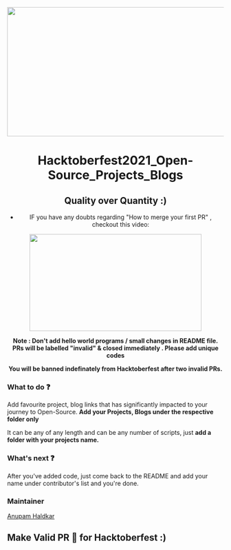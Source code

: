 <div align="center">
<img src="https://hacktoberfest.digitalocean.com/_nuxt/img/logo-hacktoberfest-full.f42e3b1.svg" width="700" height="300" style="width: 700px; height: 300px;">




# Hacktoberfest2021_Open-Source_Projects_Blogs
  

## Quality over Quantity :)
  

* IF you have any doubts regarding "How to merge your first PR" , checkout this video:<br>
<p><a target="_blank" href="https://hacktoberfest.digitalocean.com/resources?wvideo=tf3u5ruz5y"><img src="https://embedwistia-a.akamaihd.net/deliveries/4bdee00ef68274f35bc6ad84ac1e49c6.jpg?image_play_button_size=2x&amp;image_crop_resized=960x540&amp;image_play_button=1&amp;image_play_button_color=1e71e7e0" width="400" height="225" style="width: 400px; height: 225px;"></a></p>

**Note : Don't add hello world programs / small changes in README file. PRs will be labelled "invalid" & closed immediately . Please add unique codes**

**You will be banned indefinately from Hacktoberfest after two invalid PRs.**
  
  </div>

### What to do ❓
Add favourite project, blog links that has significantly impacted to your journey to Open-Source.
**Add your Projects, Blogs under the respective folder only**

It can be any of any length and can be any number of scripts, just **add a folder with your projects name.**


### What's next ❓
After you've added code, just come back to the README and add your name under contributor's list and you're done.

### Maintainer
[Anupam Haldkar](https://twitter.com/anupamhaldkar)


## Make Valid PR 🙌 for **Hacktoberfest** :)
  
  </div>
